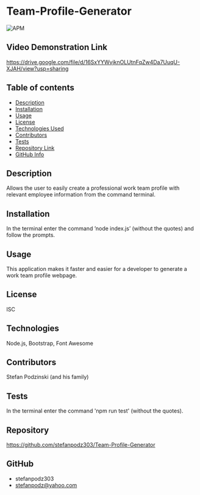 # Team-Profile-Generator

![APM](https://img.shields.io/badge/license-ISC-blue)

## Video Demonstration Link

https://drive.google.com/file/d/16SxYYWvjknOLUtnFqZw4Da7UuqU-XJAH/view?usp=sharing

## Table of contents
- [Description](#Description)
- [Installation](#Installation)
- [Usage](#Usage)
- [License](#License)
- [Technologies Used](#Technologies)
- [Contributors](#Contributors)
- [Tests](#Tests)
- [Repository Link](#Repository)
- [GitHub Info](#GitHub) 

## Description 
Allows the user to easily create a professional work team profile with relevant employee information from the command terminal. 

## Installation
In the terminal enter the command ’node index.js’ (without the quotes) and follow the prompts.

## Usage
This application makes it faster and easier for a developer to generate a work team profile webpage.

## License
ISC

## Technologies
Node.js, Bootstrap, Font Awesome

## Contributors
Stefan Podzinski (and his family)

## Tests
In the terminal enter the command 'npm run test' (without the quotes).

## Repository
https://github.com/stefanpodz303/Team-Profile-Generator

## GitHub
- stefanpodz303
- stefanpodz@yahoo.com